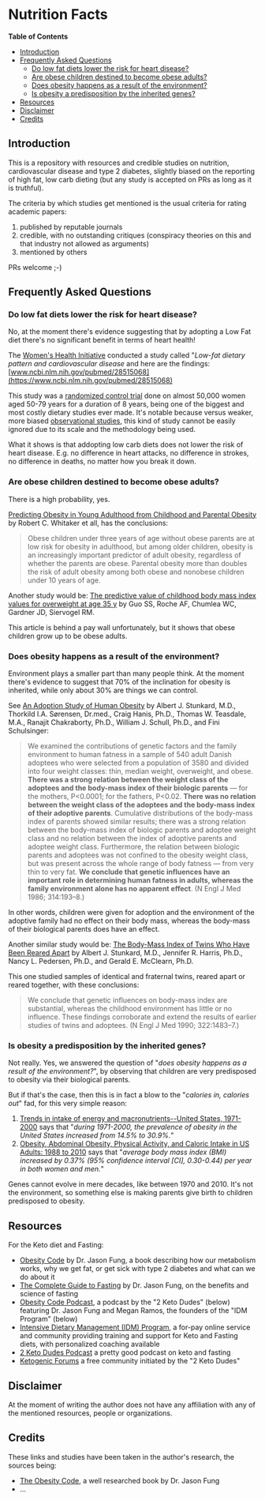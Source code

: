 # Nutrition Facts

<!-- START doctoc generated TOC please keep comment here to allow auto update -->
<!-- DON'T EDIT THIS SECTION, INSTEAD RE-RUN doctoc TO UPDATE -->
**Table of Contents**

- [Introduction](#introduction)
- [Frequently Asked Questions](#frequently-asked-questions)
  - [Do low fat diets lower the risk for heart disease?](#do-low-fat-diets-lower-the-risk-for-heart-disease)
  - [Are obese children destined to become obese adults?](#are-obese-children-destined-to-become-obese-adults)
  - [Does obesity happens as a result of the environment?](#does-obesity-happens-as-a-result-of-the-environment)
  - [Is obesity a predisposition by the inherited genes?](#is-obesity-a-predisposition-by-the-inherited-genes)
- [Resources](#resources)
- [Disclaimer](#disclaimer)
- [Credits](#credits)

<!-- END doctoc generated TOC please keep comment here to allow auto update -->

## Introduction

This is a repository with resources and credible studies on nutrition, cardiovascular disease and type 2 diabetes, slightly biased on the reporting of high fat, low carb dieting (but any study is accepted on PRs as long as it is truthful).

The criteria by which studies get mentioned is the usual criteria for rating academic papers:

1. published by reputable journals
2. credible, with no outstanding critiques (conspiracy theories on this and that industry not allowed as arguments)
3. mentioned by others

PRs welcome ;-)

## Frequently Asked Questions

### Do low fat diets lower the risk for heart disease?

No, at the moment there's evidence suggesting that by adopting a Low Fat diet there's no significant benefit in terms of heart health!

The [Women's Health Initiative](https://en.wikipedia.org/wiki/Women%27s_Health_Initiative) conducted a study called "*Low-fat dietary pattern and cardiovascular disease* and here are the findings: [www.ncbi.nlm.nih.gov/pubmed/28515068](https://www.ncbi.nlm.nih.gov/pubmed/28515068)

This study was a [randomized control trial](https://en.wikipedia.org/wiki/Randomized_controlled_trial) done on almost 50,000 women aged 50-79 years for a duration of 8 years, being one of the biggest and most costly dietary studies ever made. It's notable because versus weaker, more biased [observational studies](https://en.wikipedia.org/wiki/Observational_study), this kind of study cannot be easily ignored due to its scale and the methodology being used.

What it shows is that addopting low carb diets does not lower the risk of heart disease. E.g. no difference in heart attacks, no difference in strokes, no difference in deaths, no matter how you break it down.

### Are obese children destined to become obese adults?

There is a high probability, yes.

[Predicting Obesity in Young Adulthood from Childhood and Parental Obesity](https://www.nejm.org/doi/full/10.1056/NEJM199709253371301) by Robert C. Whitaker et all, has the conclusions:

> Obese children under three years of age without obese parents are at low risk for obesity in adulthood, but among older children, obesity is an increasingly important predictor of adult obesity, regardless of whether the parents are obese. Parental obesity more than doubles the risk of adult obesity among both obese and nonobese children under 10 years of age.

Another study would be: [The predictive value of childhood body mass index values for overweight at age 35 y](https://academic.oup.com/ajcn/article-abstract/59/4/810/4715794) by Guo SS, Roche AF, Chumlea WC, Gardner JD, Siervogel RM.

This article is behind a pay wall unfortunately, but it shows that obese children grow up to be obese adults.

### Does obesity happens as a result of the environment?

Environment plays a smaller part than many people think. At the moment there's evidence to suggest that 70% of the inclination for obesity is inherited, while only about 30% are things we can control.

See [An Adoption Study of Human Obesity](https://www.nejm.org/doi/full/10.1056/NEJM198601233140401) by Albert J. Stunkard, M.D., Thorkild I.A. Sørensen, Dr.med., Craig Hanis, Ph.D., Thomas W. Teasdale, M.A., Ranajit Chakraborty, Ph.D., William J. Schull, Ph.D., and Fini Schulsinger:

> We examined the contributions of genetic factors and the family environment to human fatness in a sample of 540 adult Danish adoptees who were selected from a population of 3580 and divided into four weight classes: thin, median weight, overweight, and obese. **There was a strong relation between the weight class of the adoptees and the body-mass index of their biologic parents** — for the mothers, P<0.0001; for the fathers, P<0.02. **There was no relation between the weight class of the adoptees and the body-mass index of their adoptive parents**. Cumulative distributions of the body-mass index of parents showed similar results; there was a strong relation between the body-mass index of biologic parents and adoptee weight class and no relation between the index of adoptive parents and adoptee weight class. Furthermore, the relation between biologic parents and adoptees was not confined to the obesity weight class, but was present across the whole range of body fatness — from very thin to very fat. **We conclude that genetic influences have an important role in determining human fatness in adults, whereas the family environment alone has no apparent effect**. (N Engl J Med 1986; 314:193–8.)

In other words, children were given for adoption and the environment of the adoptive family had no effect on their body mass, whereas the body-mass of their biological parents does have an effect.

Another similar study would be: [The Body-Mass Index of Twins Who Have Been Reared Apart](https://www.nejm.org/doi/full/10.1056/NEJM199005243222102) by Albert J. Stunkard, M.D., Jennifer R. Harris, Ph.D., Nancy L. Pedersen, Ph.D., and Gerald E. McClearn, Ph.D.

This one studied samples of identical and fraternal twins, reared apart or reared together, with these conclusions:

> We conclude that genetic influences on body-mass index are substantial, whereas the childhood environment has little or no influence. These findings corroborate and extend the results of earlier studies of twins and adoptees. (N Engl J Med 1990; 322:1483–7.)

### Is obesity a predisposition by the inherited genes?

Not really. Yes, we answered the question of "*does obesity happens as a result of the environment?*", by observing that children are very predisposed to obesity via their biological parents.

But if that's the case, then this is in fact a blow to the "*calories in, calories out*" fad, for this very simple reason:

1. [Trends in intake of energy and macronutrients--United States, 1971-2000](https://www.ncbi.nlm.nih.gov/pubmed/14762332) says that "*during 1971-2000, the prevalence of obesity in the United States increased from 14.5% to 30.9%.*"
2. [Obesity, Abdominal Obesity, Physical Activity, and Caloric Intake in US Adults: 1988 to 2010](https://www.amjmed.com/article/S0002-9343(14)00191-0/abstract) says that "*average body mass index (BMI) increased by 0.37% (95% confidence interval [CI], 0.30-0.44) per year in both women and men.*"

Genes cannot evolve in mere decades, like between 1970 and 2010. It's not the environment, so something else is making parents give birth to children predisposed to obesity.

## Resources

For the Keto diet and Fasting:

- [Obesity Code](https://www.goodreads.com/book/show/24945404-the-obesity-code) by Dr. Jason Fung, a book describing how our metabolism works, why we get fat, or get sick with type 2 diabetes and what can we do about it
- [The Complete Guide to Fasting](https://www.goodreads.com/book/show/32670670-the-complete-guide-to-fasting) by Dr. Jason Fung, on the benefits and science of fasting
- [Obesity Code Podcast](https://obesitycodepodcast.com/), a podcast by the "2 Keto Dudes" (below) featuring Dr. Jason Fung and Megan Ramos, the founders of the "IDM Program" (below)
- [Intensive Dietary Management (IDM) Program](https://idmprogram.com/), a for-pay online service and community providing training and support for Keto and Fasting diets, with personalized coaching available
- [2 Keto Dudes Podcast](http://2ketodudes.com/) a pretty good podcast on keto and fasting
- [Ketogenic Forums](https://www.ketogenicforums.com/) a free community initiated by the "2 Keto Dudes"

## Disclaimer

At the moment of writing the author does not have any affiliation with any of the mentioned resources, people or organizations.

## Credits

These links and studies have been taken in the author's research, the sources being:

- [The Obesity Code](https://www.goodreads.com/book/show/24945404-the-obesity-code), a well researched book by Dr. Jason Fung
- ...

